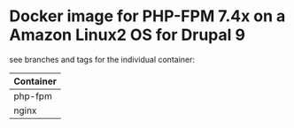 # Docker image for PHP-FPM 7.4x on a Amazon Linux2 OS for Drupal 9

see branches and tags for the individual container:

Container | 
----------|
php-fpm   |
nginx     |
